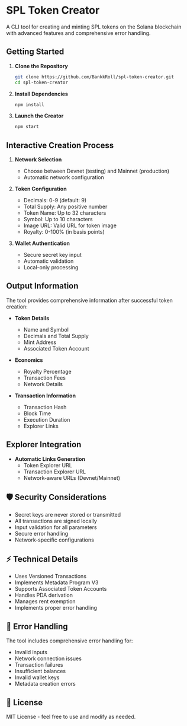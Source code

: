 # SPL Token Creator

A CLI tool for creating and minting SPL tokens on the Solana blockchain with advanced features and comprehensive error handling.

## Getting Started

1. **Clone the Repository**

   ```bash
   git clone https://github.com/BankkRoll/spl-token-creator.git
   cd spl-token-creator
   ```

2. **Install Dependencies**

   ```bash
   npm install
   ```

3. **Launch the Creator**
   ```bash
   npm start
   ```

## Interactive Creation Process

1. **Network Selection**

   - Choose between Devnet (testing) and Mainnet (production)
   - Automatic network configuration

2. **Token Configuration**

   - Decimals: 0-9 (default: 9)
   - Total Supply: Any positive number
   - Token Name: Up to 32 characters
   - Symbol: Up to 10 characters
   - Image URL: Valid URL for token image
   - Royalty: 0-100% (in basis points)

3. **Wallet Authentication**
   - Secure secret key input
   - Automatic validation
   - Local-only processing

## Output Information

The tool provides comprehensive information after successful token creation:

- **Token Details**

  - Name and Symbol
  - Decimals and Total Supply
  - Mint Address
  - Associated Token Account

- **Economics**

  - Royalty Percentage
  - Transaction Fees
  - Network Details

- **Transaction Information**
  - Transaction Hash
  - Block Time
  - Execution Duration
  - Explorer Links

## Explorer Integration

- **Automatic Links Generation**
  - Token Explorer URL
  - Transaction Explorer URL
  - Network-aware URLs (Devnet/Mainnet)

## 🛡️ Security Considerations

- Secret keys are never stored or transmitted
- All transactions are signed locally
- Input validation for all parameters
- Secure error handling
- Network-specific configurations

## ⚡ Technical Details

- Uses Versioned Transactions
- Implements Metadata Program V3
- Supports Associated Token Accounts
- Handles PDA derivation
- Manages rent exemption
- Implements proper error handling

## 🔧 Error Handling

The tool includes comprehensive error handling for:

- Invalid inputs
- Network connection issues
- Transaction failures
- Insufficient balances
- Invalid wallet keys
- Metadata creation errors

## 📝 License

MIT License - feel free to use and modify as needed.
